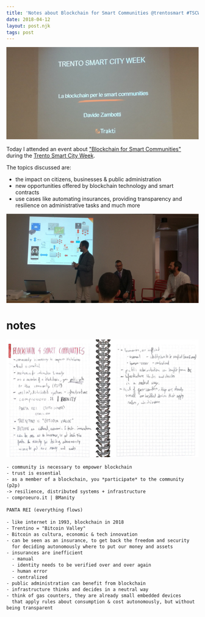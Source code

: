 ```yaml
---
title: 'Notes about Blockchain for Smart Communities @trentosmart #TSCW18'
date: 2018-04-12
layout: post.njk
tags: post
---
```


![trento smart city week](/assets/images/posts/tscw.jpg)

Today I attended an event about ["Blockchain for Smart Communities"](https://www.smartcityweek.it/event/la-blockchain-per-le-smart-communities/) during the [Trento Smart City Week](https://www.smartcityweek.it/).

The topics discussed are:

- the impact on citizens, businesses &amp; public administration
- new opportunities offered by blockchain technology and smart contracts
- use cases like automating insurances, providing transparency and resilience on administrative tasks and much more

![blockchain for insurances](/assets/images/posts/blockchain-for-insurances.jpg)

# notes

![written notes](/assets/images/posts/notes.jpg)

```
- community is necessary to empower blockchain
- trust is essential
- as a member of a blockchain, you *participate* to the community (p2p)
-> resilience, distributed systems + infrastructure
- comproeuro.it | BManity

PANTA REI (everything flows)

- like internet in 1993, blockchain in 2018
- Trentino = "Bitcoin Valley"
- Bitcoin as cultura, economic & tech innovation
- can be seen as an insurance, to get back the freedom and security
  for deciding autonomously where to put our money and assets
- insurances are inefficient
  - manual
  - identity needs to be verified over and over again
  - human error
  - centralized
- public administration can benefit from blockchain
- infrastructure thinks and decides in a neutral way
- think of gas counters, they are already small embedded devices
  that apply rules about consumption & cost autonomously, but without being transparent
```
